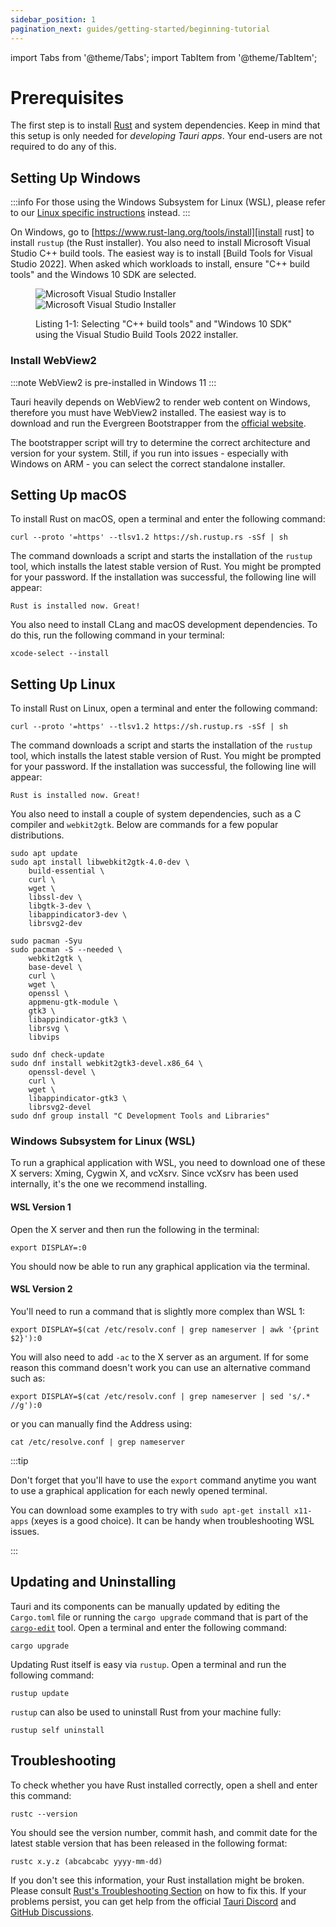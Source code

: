```yaml
---
sidebar_position: 1
pagination_next: guides/getting-started/beginning-tutorial
---
```


import Tabs from '@theme/Tabs';
import TabItem from '@theme/TabItem';

# Prerequisites

The first step is to install [Rust] and system dependencies. Keep in mind that this setup is only needed for _developing Tauri apps_. Your end-users are not required to do any of this.

## Setting Up Windows

:::info
For those using the Windows Subsystem for Linux (WSL), please refer to our [Linux specific instructions](#setting-up-linux) instead.
:::

On Windows, go to [https://www.rust-lang.org/tools/install][install rust] to install `rustup` (the Rust installer). You also need to install Microsoft Visual Studio C++ build tools. The easiest way is to install [Build Tools for Visual Studio 2022]. When asked which workloads to install, ensure "C++ build tools" and the Windows 10 SDK are selected.

<figure>

![Microsoft Visual Studio Installer](/img/guides/vs-installer-light.png#gh-light-mode-only)
![Microsoft Visual Studio Installer](/img/guides/vs-installer-dark.png#gh-dark-mode-only)

<figcaption>Listing 1-1: Selecting "C++ build tools" and "Windows 10 SDK" using the Visual Studio Build Tools 2022 installer.</figcaption>
</figure>

### Install WebView2

:::note
WebView2 is pre-installed in Windows 11
:::

Tauri heavily depends on WebView2 to render web content on Windows, therefore you must have WebView2 installed. The easiest way is to download and run the Evergreen Bootstrapper from the [official website][download webview2].

The bootstrapper script will try to determine the correct architecture and version for your system. Still, if you run into issues - especially with Windows on ARM - you can select the correct standalone installer.

## Setting Up macOS

To install Rust on macOS, open a terminal and enter the following
command:

```console
curl --proto '=https' --tlsv1.2 https://sh.rustup.rs -sSf | sh
```

The command downloads a script and starts the installation of the `rustup` tool, which installs the latest stable version of Rust. You might be prompted for your password. If the installation was
successful, the following line will appear:

```text
Rust is installed now. Great!
```

You also need to install CLang and macOS development dependencies. To do this, run the following command in your terminal:

```console
xcode-select --install
```

## Setting Up Linux

To install Rust on Linux, open a terminal and enter the following command:

```console
curl --proto '=https' --tlsv1.2 https://sh.rustup.rs -sSf | sh
```

The command downloads a script and starts the installation of the `rustup` tool, which installs the latest stable version of Rust. You might be prompted for your password. If the installation was successful, the following line will appear:

```text
Rust is installed now. Great!
```

You also need to install a couple of system dependencies, such as a C compiler and `webkit2gtk`. Below are commands for a few popular distributions.

<Tabs>
  <TabItem value="debian" label="Debian" default>

```console
sudo apt update
sudo apt install libwebkit2gtk-4.0-dev \
    build-essential \
    curl \
    wget \
    libssl-dev \
    libgtk-3-dev \
    libappindicator3-dev \
    librsvg2-dev
```

  </TabItem>
  <TabItem value="arch" label="Arch">

```console
sudo pacman -Syu
sudo pacman -S --needed \
    webkit2gtk \
    base-devel \
    curl \
    wget \
    openssl \
    appmenu-gtk-module \
    gtk3 \
    libappindicator-gtk3 \
    librsvg \
    libvips
```

  </TabItem>
  <TabItem value="fedora" label="Fedora">

```console
sudo dnf check-update
sudo dnf install webkit2gtk3-devel.x86_64 \
    openssl-devel \
    curl \
    wget \
    libappindicator-gtk3 \
    librsvg2-devel
sudo dnf group install "C Development Tools and Libraries"
```

  </TabItem>
</Tabs>

### Windows Subsystem for Linux (WSL)

To run a graphical application with WSL, you need to download one of these X servers: Xming, Cygwin X, and vcXsrv. Since vcXsrv has been used internally, it's the one we recommend installing.

#### WSL Version 1​

Open the X server and then run the following in the terminal:

```console
export DISPLAY=:0
```

You should now be able to run any graphical application via the terminal.

#### WSL Version 2

You'll need to run a command that is slightly more complex than WSL 1:

```console
export DISPLAY=$(cat /etc/resolv.conf | grep nameserver | awk '{print $2}'):0
```

You will also need to add `-ac` to the X server as an argument. If for some reason this command doesn't work you can use an alternative command such as:

```console
export DISPLAY=$(cat /etc/resolv.conf | grep nameserver | sed 's/.* //g'):0
```

or you can manually find the Address using:

```console
cat /etc/resolve.conf | grep nameserver
```

:::tip

Don't forget that you'll have to use the `export` command anytime you want to use a graphical application for each newly opened terminal.

You can download some examples to try with `sudo apt-get install x11-apps` (xeyes is a good choice). It can be handy when troubleshooting WSL issues.

:::

## Updating and Uninstalling

Tauri and its components can be manually updated by editing the `Cargo.toml` file or running the `cargo upgrade` command that is part of the [`cargo-edit`] tool. Open a terminal and enter the following command:

```console
cargo upgrade
```

Updating Rust itself is easy via `rustup`. Open a terminal and run the following command:

```console
rustup update
```

`rustup` can also be used to uninstall Rust from your machine fully:

```console
rustup self uninstall
```

## Troubleshooting

To check whether you have Rust installed correctly, open a shell and enter this command:

```console
rustc --version
```

You should see the version number, commit hash, and commit date for the latest stable version that has been released in the following format:

```text
rustc x.y.z (abcabcabc yyyy-mm-dd)
```

If you don't see this information, your Rust installation might be broken. Please consult [Rust's Troubleshooting Section] on how to fix this. If your problems persist, you can get help from the official [Tauri Discord] and [GitHub Discussions].

[rust]: https://www.rust-lang.org
[install rust]: https://www.rust-lang.org/tools/install
[build tools for visual studio 2019]: https://visualstudio.microsoft.com/visual-cpp-build-tools/
[`cargo-edit`]: https://github.com/killercup/cargo-edit
[rust's troubleshooting section]: https://doc.rust-lang.org/book/ch01-01-installation.html#troubleshooting
[tauri discord]: https://discord.com/invite/tauri-apps
[github discussions]: https://github.com/tauri-apps/tauri/discussions
[download webview2]: https://developer.microsoft.com/en-us/microsoft-edge/webview2/#download-section
